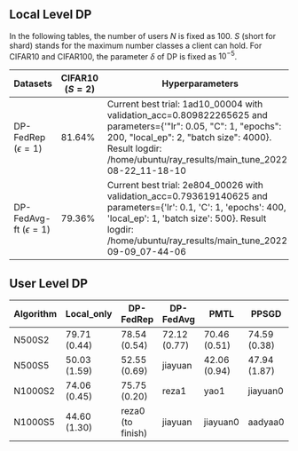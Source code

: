 ## Local Level DP

In the following tables, the number of users $N$ is fixed as 100. $S$ (short for shard) stands for the maximum number classes a client can hold.
For CIFAR10 and CIFAR100, the parameter $\delta$ of DP is fixed as $10^{-5}$.


| Datasets                    | CIFAR10 ($S=2$) | Hyperparameters                                                                                                                                                                                                                  | Tuning script                                                 |
| ----------------------------- | ----------------- | ---------------------------------------------------------------------------------------------------------------------------------------------------------------------------------------------------------------------------------- | --------------------------------------------------------------- |
| DP-FedRep ($\epsilon=1$)    | 81.64%          | Current best trial: 1ad10_00004 with validation_acc=0.809822265625 and parameters={'"lr": 0.05, "C": 1, "epochs": 200, "local_ep": 2, "batch size": 4000}. Result logdir: /home/ubuntu/ray_results/main_tune_2022-08-22_11-18-10 | `script/local-level-DP/CIFAR10/N100_S2/run_tune_DP-FedRep.sh` |
| DP-FedAvg-ft ($\epsilon=1$) | 79.36%          | Current best trial: 2e804_00026 with validation_acc=0.793619140625 and parameters={'lr': 0.1, 'C': 1, 'epochs': 400, 'local_ep': 1, 'batch size': 500}. Result logdir: /home/ubuntu/ray_results/main_tune_2022-09-09_07-44-06    | `script/local-level-DP/CIFAR10/N100_S2/tune/DP-FedAvg.sh`     |

## User Level DP


| Algorithm | Local_only   | DP-FedRep         | DP-FedAvg    | PMTL         | PPSGD        |
| ----------- | -------------- | ------------------- | -------------- | -------------- | -------------- |
| N500S2    | 79.71 (0.44) | 78.54 (0.54)      | 72.12 (0.77) | 70.46 (0.51) | 74.59 (0.38) |
| N500S5    | 50.03 (1.59) | 52.55 (0.69)      | jiayuan      | 42.06 (0.94) | 47.94 (1.87) |
| N1000S2   | 74.06 (0.45) | 75.75 (0.20)      | reza1        | yao1         | jiayuan0     |
| N1000S5   | 44.60 (1.30) | reza0 (to finish) | jiayuan      | jiayuan0     | aadyaa0      |
